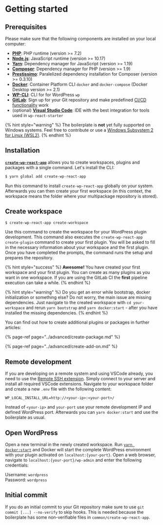 # Getting started

## Prerequisites

Please make sure that the following components are installed on your local computer:

-   [**PHP**](https://www.php.net/manual/en/install.unix.debian.php): PHP runtime (version >= 7.2)
-   [**Node.js**](https://nodejs.org/): JavaScript runtime (version >= 10.17)
-   [**Yarn**](https://yarnpkg.com/lang/en/): Dependency manager for JavaScript (version >= 1.19)
-   [**Composer**](https://getcomposer.org/): Dependency manager for PHP (version >= 1.9)
-   [**Prestissimo**](https://packagist.org/packages/hirak/prestissimo): Paralelized dependency installation for Composer (version >= 0.3.10)
-   [**Docker**](https://docs.docker.com/install/): Container Platform CLI `docker` and `docker-compose` (Docker Desktop version >= 2.1)
-   [**WP-CLI**](https://wp-cli.org/#installing): CLI for for WordPress `wp`
-   [**GitLab**](https://gitlab.com): Sign up for your Git repository and make predefined [CI/CD functionality](../gitlab-integration/predefined-pipeline.md) work
-   (optional) [**Visual Studio Code**](https://code.visualstudio.com/): IDE with the best integration for tools used in `wp-react-starter`

{% hint style="warning" %}
The boilerplate is **not** yet fully supported on Windows systems. Feel free to contribute or use a [Windows Subsystem 2 for Linux (WSL2)](https://docs.microsoft.com/windows/wsl/wsl2-install).
{% endhint %}

## Installation

[**`create-wp-react-app`**](https://github.com/devowlio/create-wp-react-app) allows you to create workspaces, plugins and packages with a single command. Let's install the CLI:

```bash
$ yarn global add create-wp-react-app
```

Run this command to install `create-wp-react-app` globally on your system. Afterwards you can then create your first workspace (in this context, the workspace means the folder where your multipackage repository is stored).

## Create workspace

```bash
$ create-wp-react-app create-workspace
```

Use this command to create the workspace for your WordPress plugin development. This command also executes the `create-wp-react-app create-plugin` command to create your first plugin. You will be asked to fill in the necessary information about your workspace and the first plugin. Once you have completed the prompts, the command runs the setup and prepares the repository.

{% hint style="success" %}
**Awesome!** You have created your first workspace and your first plugin. You can create as many plugins as you want in one workspace. If you are using the GitLab CI the **first** pipeline execution can take a while.
{% endhint %}

{% hint style="warning" %}
Do you get an error while bootstrap, docker initialization or something else? Do not worry, the main issue are missing dependencies. Just navigate to the created workspace with `cd your-workspace` and rerun `yarn bootstrap` and `yarn docker:start` - after you have installed the missing dependencies.
{% endhint %}

You can find out how to create additional plugins or packages in further articles:

{% page-ref page="../advanced/create-package.md" %}

{% page-ref page="../advanced/create-add-on.md" %}

## Remote development

If you are developing on a remote system and using VSCode already, you need to use the [Remote SSH extension](https://marketplace.visualstudio.com/items?itemName=ms-vscode-remote.remote-ssh). Simply connect to your server and install all required VSCode extensions. Navigate to your workspace folder and create a new `.env` file with the following content:

```
WP_LOCAL_INSTALL_URL=http://<your-ip>:<your-port>/
```

Instead of `<your-ip>` and `your-port` use your remote development IP and defined WordPress port. Afterwards you can `yarn docker:start` and use the boilerplate as usual.

## Open WordPress

Open a new terminal in the newly created workspace. Run [`yarn docker:start`](available-commands/root.md#development) and Docker will start the complete WordPress environment with your plugin activated on `localhost:{your-port}`. Open a web browser, navigate to `localhost:{your-port}/wp-admin` and enter the following credentials:

Username: `wordpress`  
Password: `wordpress`

## Initial commit

If you do an initial commit to your Git repository make sure to use `git commit [...] --no-verify` to skip hooks. This is needed because the boilerplate has some non-verifiable files in `common/create-wp-react-app`.
